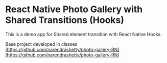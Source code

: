 # React Native Photo Gallery with Shared Transitions (Hooks)

This is a demo app for Shared element transition with React Native Hooks.

Base project developed in classes [https://github.com/narendrashetty/photo-gallery-RN](https://github.com/narendrashetty/photo-gallery-RN)
